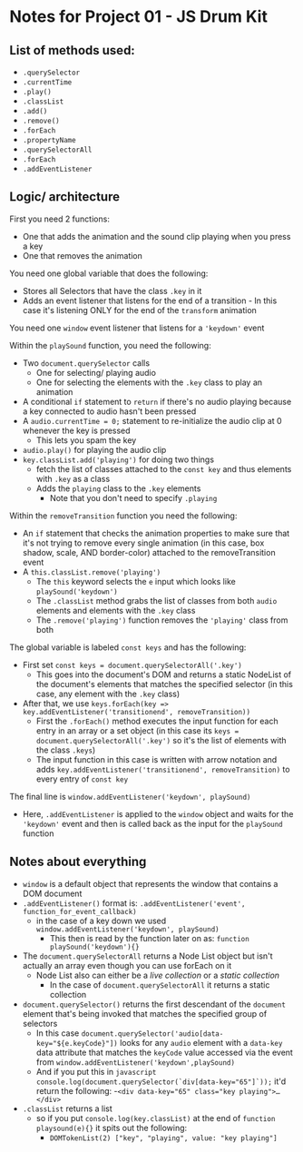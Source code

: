 # Notes for Project 01 - JS Drum Kit

## List of methods used:

- `.querySelector`
- `.currentTime`
- `.play()`
- `.classList`
- `.add()`
- `.remove()`
- `.forEach`
- `.propertyName`
- `.querySelectorAll`
- `.forEach`
- `.addEventListener`

## Logic/ architecture

First you need 2 functions:

- One that adds the animation and the sound clip playing when you press a key
- One that removes the animation

You need one global variable that does the following:

- Stores all Selectors that have the class `.key` in it
- Adds an event listener that listens for the end of a transition
        - In this case it's listening ONLY for the end of the `transform` animation

You need one `window` event listener that listens for a `'keydown'` event

Within the `playSound` function, you need the following:

- Two `document.querySelector` calls
    - One for selecting/ playing audio
    - One for selecting the elements with the `.key` class to play an animation 
- A conditional `if` statement to `return` if there's no audio playing because a key connected to audio hasn't been pressed
- A `audio.currentTime = 0;` statement to re-initialize the audio clip at 0 whenever the key is pressed
    - This lets you spam the key
- `audio.play()` for playing the audio clip
- `key.classList.add('playing')` for doing two things
    - fetch the list of classes attached to the `const key` and thus elements with `.key` as a class
    - Adds the `playing` class to the `.key` elements
        - Note that you don't need to specify `.playing`

Within the `removeTransition` function you need the following:

- An `if` statement that checks the animation properties to make sure that it's not trying to remove every single animation (in this case, box shadow, scale, AND border-color) attached to the removeTransition event
- A `this.classList.remove('playing')`
    - The `this` keyword selects the `e` input which looks like `playSound('keydown')`
    - The `.classList` method grabs the list of classes from both `audio` elements and elements with the `.key` class
    - The `.remove('playing')` function removes the `'playing'` class from both


The global variable is labeled `const keys` and has the following:

- First set `const keys = document.querySelectorAll('.key')`
    - This goes into the document's DOM and returns a static NodeList of the document's elements that matches the specified selector (in this case, any element with the `.key` class)
- After that, we use `keys.forEach(key => key.addEventListener('transitionend', removeTransition))`
    - First the `.forEach()` method executes the input function for each entry in an array or a set object (in this case its `keys = document.querySelectorAll('.key')` so it's the list of elements with the class `.keys`)
    - The input function in this case is written with arrow notation and adds `key.addEventListener('transitionend', removeTransition)` to every entry of `const key`

The final line is `window.addEventListener('keydown', playSound)`

-  Here, `.addEventListener` is applied to the `window` object and waits for the `'keydown'` event and then is called back as the input for the `playSound` function

## Notes about everything

- `window` is a default object that represents the window that contains a DOM document
- `.addEventListener()` format is: `.addEventListener('event', function_for_event_callback)`
    - in the case of a key down we used `window.addEventListener('keydown', playSound)`
        - This then is read by the function later on as: `function playSound('keydown'){}`
- The `document.querySelectorAll` returns a Node List object but isn't actually an array even though you can use forEach on it
    - Node List also can either be a *live collection* or a *static collection*
        - In the case of `document.querySelectorAll` it returns a static collection
- `document.querySelector()` returns the first descendant of the `document` element that's being invoked that matches the specified group of selectors
    - In this case `document.querySelector('audio[data-key="${e.keyCode}"])` looks for any `audio` element with a `data-key` data attribute that matches the `keyCode` value accessed via the event from `window.addEventListener('keydown',playSound)`
    - And if you put this in ```javascript console.log(document.querySelector(`div[data-key="65"]`));``` it'd return the following:
        -`<div data-key="65" class="key playing">…</div>`    
- `.classList` returns a list 
    - so if you put `console.log(key.classList)` at the end of `function playsound(e){}` it spits out the following:
        - `DOMTokenList(2) ["key", "playing", value: "key playing"]`



